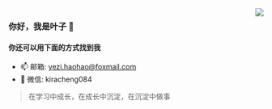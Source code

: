 <img src="https://github-readme-stats.vercel.app/api?username=yezihaohao&show_icons=true&icon_color=805AD5&text_color=718096&hide_title=true&bg_color=FFFFFF" align="right" />

### 你好，我是叶子 👋

#### 你还可以用下面的方式找到我

- 📫 邮箱: yezi.haohao@foxmail.com
- 💬 微信: kiracheng084

> 在学习中成长，在成长中沉淀，在沉淀中做事

